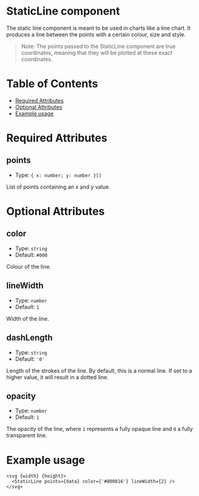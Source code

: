 # StaticLine component

The static line component is meant to be used in charts like a line chart. It produces a line between the points with a certain colour, size and style.

> Note: The points passed to the StaticLine component are true coordinates, meaning that they will be plotted at these exact coordinates.

# Table of Contents

- [Required Attributes](#required-attributes)
- [Optional Attributes](#optional-attributes)
- [Example usage](#example-usage)

# Required Attributes

## points

- Type: `{ x: number; y: number }[]`

List of points containing an x and y value.

# Optional Attributes

## color

- Type: `string`
- Default: `#000`

Colour of the line.

## lineWidth

- Type: `number`
- Default: `1`

Width of the line.

## dashLength

- Type: `string`
- Default: `'0'`

Length of the strokes of the line. By default, this is a normal line. If set to a higher value, it will result in a dotted line.

## opacity

- Type: `number`
- Default: `1`

The opacity of the line, where `1` represents a fully opaque line and `0` a fully transparent line.

# Example usage

```svelte
<svg {width} {height}>
  <StaticLine points={data} color={'#800816'} lineWidth={2} />
</svg>
```
